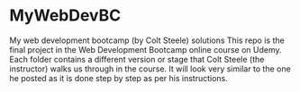 # MyWebDevBC
My web development bootcamp (by Colt Steele) solutions
This repo is the final project in the Web Development Bootcamp online course on Udemy.
Each folder contains a different version or stage that Colt Steele (the instructor) walks us through in the course.
It will look very similar to the one he posted as it is done step by step as per his instructions.
